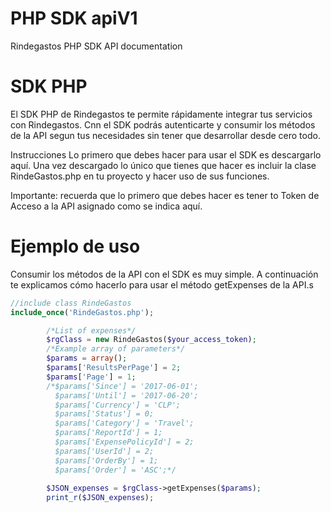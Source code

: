 # PHP SDK apiV1
Rindegastos PHP SDK API documentation

# SDK PHP

El SDK PHP de Rindegastos te permite rápidamente integrar tus servicios con Rindegastos. Cnn el SDK podrás autenticarte y consumir los métodos de la API segun tus necesidades sin tener que desarrollar desde cero todo.

Instrucciones
Lo primero que debes hacer para usar el SDK es descargarlo aquí. Una vez descargado lo único que tienes que hacer es incluir la clase RindeGastos.php en tu proyecto y hacer uso de sus funciones.

Importante: recuerda que lo primero que debes hacer es tener to Token de Acceso a la API asignado como se indica aquí.

# Ejemplo de uso
Consumir los métodos de la API con el SDK es muy simple. A continuación te explicamos cómo hacerlo para usar el método getExpenses de la API.s

``` PHP
//include class RindeGastos
include_once('RindeGastos.php'); 

        /*List of expenses*/
        $rgClass = new RindeGastos($your_access_token);
        /*Example array of parameters*/
        $params = array();
        $params['ResultsPerPage'] = 2;
        $params['Page'] = 1;
        /*$params['Since'] = '2017-06-01';
          $params['Until'] = '2017-06-20';
          $params['Currency'] = 'CLP';
          $params['Status'] = 0;
          $params['Category'] = 'Travel';
          $params['ReportId'] = 1;
          $params['ExpensePolicyId'] = 2;
          $params['UserId'] = 2;
          $params['OrderBy'] = 1;
          $params['Order'] = 'ASC';*/
          
        $JSON_expenses = $rgClass->getExpenses($params);
        print_r($JSON_expenses);

```
